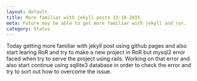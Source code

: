 ```yaml
---
layout: default
title: More familiar with jekyll posts 13-10-2015
meta: Future may be able to get more familiar with jekyll and ror.
category: Status
---
```

Today getting more familiar with jekyll post using github pages and also start learing RoR and try to make a new project in RoR but mysql2 error faced when try to serve the project using rails. Working on that error and also start continue using sqllite3 database in order to check the error and try to sort out how to overcome the issue.